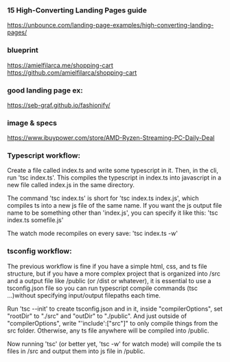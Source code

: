 ### 15 High-Converting Landing Pages guide

https://unbounce.com/landing-page-examples/high-converting-landing-pages/

### blueprint

https://amielfilarca.me/shopping-cart
https://github.com/amielfilarca/shopping-cart

### good landing page ex:

https://seb-graf.github.io/fashionify/

### image & specs

https://www.ibuypower.com/store/AMD-Ryzen-Streaming-PC-Daily-Deal


### Typescript workflow:

Create a file called index.ts and write some typescript in it. Then, in the cli, run 'tsc index.ts'. This compiles the typescript in index.ts into javascript in a new file called index.js in the same directory.

The command 'tsc index.ts' is short for 'tsc index.ts index.js', which compiles ts into a new js file of the same name. If you want the js output file name to be something other than 'index.js', you can specify it like this: 'tsc index.ts somefile.js'

The watch mode recompiles on every save: 'tsc index.ts -w'

### tsconfig workflow:

The previous workflow is fine if you have a simple html, css, and ts file structure, but if you have a more complex project that is organized into /src and a output file like /public (or /dist or whatever), it is essential to use a tsconfig.json file so you can run typescript compile commands (tsc ...)without specifying input/output filepaths each time.

Run 'tsc --init' to create tsconfig.json and in it, inside "compilerOptions", set "rootDir" to "./src" and "outDir" to "./public". And just outside of "compilerOptions", write "'include':["src"]" to only compile things from the src folder. Otherwise, any ts file anywhere will be compiled into /public.

Now running 'tsc' (or better yet, 'tsc -w' for watch mode) will compile the ts files in /src and output them into js file in /public.
